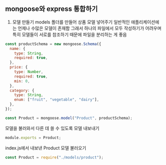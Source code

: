 ## mongoose와 express 통합하기

1. 모델 만들기
   models 폴더를 만들어 상품 모델 넣어주기
   일반적인 애플리케이션에는 언제나 수많은 모델이 존재함
   그래서 하나의 파일에서 모두 작성하기가 어려우며
   특히 모델들이 서로를 참조하기 때문에 파일을 분리하는 게 좋음

```js
const productSchema = new mongoose.Schema({
  name: {
    type: String,
    required: true,
  },
  price: {
    type: Number,
    required: true,
    min: 0,
  },
  category: {
    type: String,
    enum: ["fruit", "vegetable", "dairy"],
  },
});

const Product = mongoose.model("Product", productSchema);
```

모델을 불러와서 다른 데 쓸 수 있도록 모델 내보내기

```js
module.exports = Product;
```

index.js에서 내보낸 Product 모델 불러오기

```js
const Product = require("./models/product");
```
